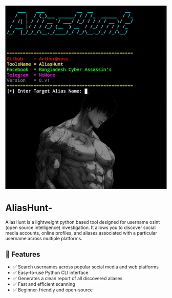 
![Alt Text](IMG_20251004_124500.jpg)

# AliasHunt-
AliasHunt is a lightweight python based tool designed for username osint (open source intelligence) investigation. It allows you to discover social media accounts, online profiles, and aliases associated with a particular username across multiple platforms.


## 🔹 Features

- ✅ Search usernames across popular social media and web platforms  
- ✅ Easy-to-use Python CLI interface  
- ✅ Generates a clean report of all discovered aliases  
- ✅ Fast and efficient scanning  
- ✅ Beginner-friendly and open-source  
